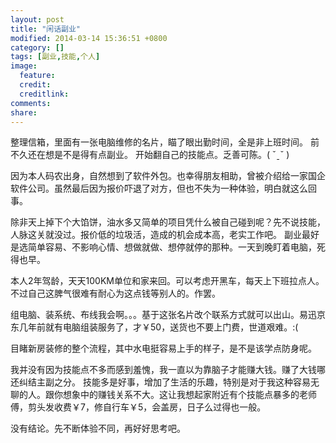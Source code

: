 ```yaml
---
layout: post
title: "闲话副业"
modified: 2014-03-14 15:36:51 +0800
category: []
tags: [副业,技能,个人]
image:
  feature: 
  credit: 
  creditlink: 
comments: 
share: 
---
```


整理信箱，里面有一张电脑维修的名片，瞄了眼出勤时间，全是非上班时间。
前不久还在想是不是得有点副业。
开始翻自己的技能点。乏善可陈。( ˇˍˇ )

因为本人码农出身，自然想到了软件外包。也幸得朋友相助，曾被介绍给一家国企软件公司。虽然最后因为报价吓退了对方，但也不失为一种体验，明白就这么回事。

除非天上掉下个大馅饼，油水多又简单的项目凭什么被自己碰到呢？先不说技能，人脉这关就没过。报价低的垃圾活，造成的机会成本高，老实工作吧。
副业最好是选简单容易、不影响心情、想做就做、想停就停的那种。一天到晚盯着电脑，死得也早。

本人2年驾龄，天天100KM单位和家来回。可以考虑开黑车，每天上下班拉点人。不过自己这脾气很难有耐心为这点钱等别人的。作罢。

组电脑、装系统、布线我会啊。。。基于这张名片改个联系方式就可以出山。易迅京东几年前就有电脑组装服务了，才￥50，送货也不要上门费，世道艰难。:(

目睹新房装修的整个流程，其中水电挺容易上手的样子，是不是该学点防身呢。

我并没有因为技能点不多而感到羞愧，我一直以为靠脑子才能赚大钱。赚了大钱哪还纠结主副之分。
技能多是好事，增加了生活的乐趣，特别是对于我这种容易无聊的人。跟你想象中的赚钱关系不大。这让我想起家附近有个技能点暴多的老师傅，剪头发收费￥7，修自行车￥5，会盖房，日子么过得也一般。

没有结论。先不断体验不同，再好好思考吧。